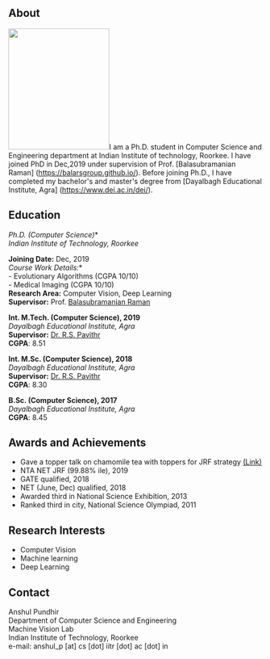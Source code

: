 

## About

<img src="https://balarsgroup.github.io/Machine%20Vision%20Lab,%20IITR_files/21Anshul.jpg" width="200" height="240" />I am a Ph.D. student in Computer Science and                                                                                                                       Engineering department at Indian Institute                                                                                                                         of technology, Roorkee. I have joined PhD in                                                                                                                       Dec,2019 under supervision of Prof.                                                                                                                               [Balasubramanian Raman]                                                                                                                                           (https://balarsgroup.github.io/). Before                                                                                                                           joining Ph.D., I have completed my                                                                                                                                 bachelor's and master's degree from                                                                                                                               [Dayalbagh Educational Institute, Agra]                                                                                                                           (https://www.dei.ac.in/dei/).  

## Education

**Ph.D.* (Computer Science)**\
_Indian Institute of Technology, Roorkee_

**Joining Date:** Dec, 2019\
**Course Work Details*:** \
    - Evolutionary Algorithms (CGPA 10/10) \
    - Medical Imaging         (CGPA 10/10) \
**Research Area:** Computer Vision, Deep Learning \
**Supervisor:** Prof. [Balasubramanian Raman](https://balarsgroup.github.io/)

**Int. M.Tech. (Computer Science), 2019**\
_Dayalbagh Educational Institute, Agra_ \
**Supervisor:** [Dr. R.S. Pavithr](https://www.dei.ac.in/dei/science/index.php/phy-faculty/90-physicsfaculty/159-mr-r-s-pavithr) \
**CGPA**: 8.51

**Int. M.Sc. (Computer Science), 2018**\
_Dayalbagh Educational Institute, Agra_\
**Supervisor:** [Dr. R.S. Pavithr](https://www.dei.ac.in/dei/science/index.php/phy-faculty/90-physicsfaculty/159-mr-r-s-pavithr) \
**CGPA**: 8.30

**B.Sc. (Computer Science), 2017**\
_Dayalbagh Educational Institute, Agra_\
**CGPA**: 8.45

## Awards and Achievements
   - Gave a topper talk on chamomile tea with toppers for JRF strategy [(Link)](https://youtu.be/Uv5tegbd3Vs) 
   - NTA NET JRF (99.88% ile), 2019
   - GATE qualified, 2018
   - NET (June, Dec) qualified, 2018
   - Awarded third in National Science Exhibition, 2013
   - Ranked third in city, National Science Olympiad, 2011
 
## Research Interests
   - Computer Vision 
   - Machine learning  
   - Deep Learning 
   
##   Contact
Anshul Pundhir \
Department of Computer Science and Engineering\
Machine Vision Lab\
Indian Institute of Technology, Roorkee\
e-mail: anshul_p [at] cs [dot] iitr [dot] ac [dot] in

   
